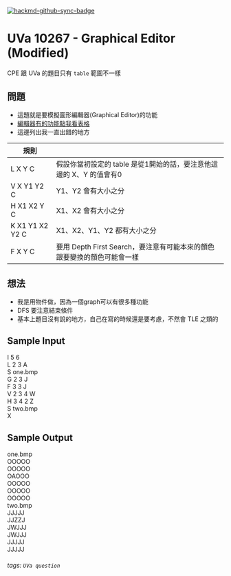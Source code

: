 [![hackmd-github-sync-badge](https://hackmd.io/tgQTnMvkToq6gU8mJGe7nw/badge)](https://hackmd.io/tgQTnMvkToq6gU8mJGe7nw)
# UVa 10267 - Graphical Editor (Modified)

CPE 跟 UVa 的題目只有 `table` 範圍不一樣

## 問題
* 這題就是要模擬圖形編輯器(Graphical Editor)的功能
* [編輯器有的功能點我看表格](https://onlinejudge.org/external/102/10267.pdf)
* 這邊列出我一直出錯的地方


| 規則        |                                                                     |
| ----------- | ------------------------------------------------------------------- |
| L X Y C     | 假設你當初設定的 table 是從1開始的話，要注意他這邊的 X、Y 的值會有0 |
| V X Y1 Y2 C | Y1、Y2 會有大小之分                                                 |
| H X1 X2 Y C |   X1、X2 會有大小之分
| K X1 Y1 X2 Y2 C | X1、X2、Y1、Y2 都有大小之分
| F X Y C | 要用 Depth First Search，要注意有可能本來的顏色跟要變換的顏色可能會一樣|

## 想法
* 我是用物件做，因為一個graph可以有很多種功能
* DFS 要注意結束條件
* 基本上題目沒有說的地方，自己在寫的時候還是要考慮，不然會 TLE 之類的

## Sample Input
I 5 6  
L 2 3 A  
S one.bmp  
G 2 3 J  
F 3 3 J  
V 2 3 4 W  
H 3 4 2 Z  
S two.bmp  
X  

## Sample Output
one.bmp  
OOOOO  
OOOOO  
OAOOO  
OOOOO  
OOOOO  
OOOOO  
two.bmp  
JJJJJ  
JJZZJ   
JWJJJ  
JWJJJ  
JJJJJ  
JJJJJ  

###### tags: `UVa question`

